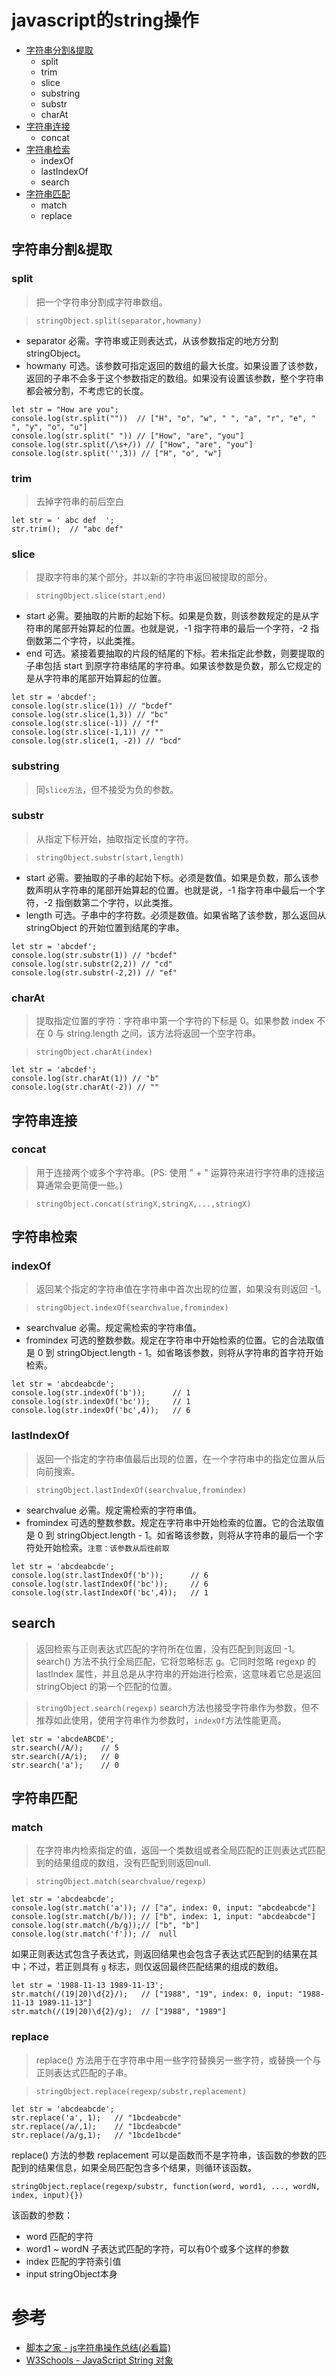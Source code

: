# javascript的string操作

+ <a href="#jump_split">字符串分割&提取</a>
    - split
    - trim
    - slice
    - substring
    - substr
    - charAt
+ <a href="#jump_concat">字符串连接</a>
    - concat
+ <a href="#jump_index">字符串检索</a>
    - indexOf
    - lastIndexOf
    - search
+ <a href="#jump_match">字符串匹配</a>
    - match
    - replace

## <a name="jump_split">字符串分割&提取</span>

### split

> 把一个字符串分割成字符串数组。

> `stringObject.split(separator,howmany)`

+ separator 必需。字符串或正则表达式，从该参数指定的地方分割 stringObject。
+ howmany 可选。该参数可指定返回的数组的最大长度。如果设置了该参数，返回的子串不会多于这个参数指定的数组。如果没有设置该参数，整个字符串都会被分割，不考虑它的长度。

```
let str = "How are you";
console.log(str.split(""))  // ["H", "o", "w", " ", "a", "r", "e", " ", "y", "o", "u"]
console.log(str.split(" ")) // ["How", "are", "you"]
console.log(str.split(/\s+/)) // ["How", "are", "you"]
console.log(str.split('',3)) // ["H", "o", "w"]
```

### trim

> 去掉字符串的前后空白

```
let str = ' abc def  ';
str.trim();  // "abc def"
```

### slice

> 提取字符串的某个部分，并以新的字符串返回被提取的部分。

> `stringObject.slice(start,end)`

+ start 必需。要抽取的片断的起始下标。如果是负数，则该参数规定的是从字符串的尾部开始算起的位置。也就是说，-1 指字符串的最后一个字符，-2 指倒数第二个字符，以此类推。
+ end 可选。紧接着要抽取的片段的结尾的下标。若未指定此参数，则要提取的子串包括 start 到原字符串结尾的字符串。如果该参数是负数，那么它规定的是从字符串的尾部开始算起的位置。

```
let str = 'abcdef';
console.log(str.slice(1)) // "bcdef"
console.log(str.slice(1,3)) // "bc"
console.log(str.slice(-1)) // "f"
console.log(str.slice(-1,1)) // ""
console.log(str.slice(1, -2)) // "bcd"
```

### substring

> 同`slice方法`，但不接受为负的参数。

### substr

> 从指定下标开始，抽取指定长度的字符。

> `stringObject.substr(start,length)`

+ start 必需。要抽取的子串的起始下标。必须是数值。如果是负数，那么该参数声明从字符串的尾部开始算起的位置。也就是说，-1 指字符串中最后一个字符，-2 指倒数第二个字符，以此类推。
+ length 可选。子串中的字符数。必须是数值。如果省略了该参数，那么返回从 stringObject 的开始位置到结尾的字串。

```
let str = 'abcdef';
console.log(str.substr(1)) // "bcdef"
console.log(str.substr(2,2)) // "cd"
console.log(str.substr(-2,2)) // "ef"
```

### charAt

> 提取指定位置的字符：字符串中第一个字符的下标是 0。如果参数 index 不在 0 与 string.length 之间，该方法将返回一个空字符串。

> `stringObject.charAt(index)`

```
let str = 'abcdef';
console.log(str.charAt(1)) // "b"
console.log(str.charAt(-2)) // ""
```

## <a name="jump_concat">字符串连接</a>

### concat

> 用于连接两个或多个字符串。(PS: 使用 " + " 运算符来进行字符串的连接运算通常会更简便一些。)

> `stringObject.concat(stringX,stringX,...,stringX)`

## <a name="jump_index">字符串检索</a>

### indexOf

> 返回某个指定的字符串值在字符串中首次出现的位置，如果没有则返回 -1。

> `stringObject.indexOf(searchvalue,fromindex)`

+ searchvalue 必需。规定需检索的字符串值。
+ fromindex 可选的整数参数。规定在字符串中开始检索的位置。它的合法取值是 0 到 stringObject.length - 1。如省略该参数，则将从字符串的首字符开始检索。

```
let str = 'abcdeabcde';
console.log(str.indexOf('b'));      // 1
console.log(str.indexOf('bc'));     // 1
console.log(str.indexOf('bc',4));   // 6
```

### lastIndexOf

> 返回一个指定的字符串值最后出现的位置，在一个字符串中的指定位置从后向前搜索。

> `stringObject.lastIndexOf(searchvalue,fromindex)`

+ searchvalue 必需。规定需检索的字符串值。
+ fromindex 可选的整数参数。规定在字符串中开始检索的位置。它的合法取值是 0 到 stringObject.length - 1。如省略该参数，则将从字符串的最后一个字符处开始检索。`注意：该参数从后往前取`

```
let str = 'abcdeabcde';
console.log(str.lastIndexOf('b'));      // 6
console.log(str.lastIndexOf('bc'));     // 6
console.log(str.lastIndexOf('bc',4));   // 1
```

## search

> 返回检索与正则表达式匹配的字符所在位置，没有匹配到则返回 -1。search() 方法不执行全局匹配，它将忽略标志 g。它同时忽略 regexp 的 lastIndex 属性，并且总是从字符串的开始进行检索，这意味着它总是返回 stringObject 的第一个匹配的位置。

> `stringObject.search(regexp)` search方法也接受字符串作为参数，但不推荐如此使用，使用字符串作为参数时，`indexOf`方法性能更高。

```
let str = 'abcdeABCDE';
str.search(/A/);    // 5
str.search(/A/i);   // 0
str.search('a');    // 0
```


## <a name="jump_match">字符串匹配</a>

### match

> 在字符串内检索指定的值，返回一个类数组或者全局匹配的正则表达式匹配到的结果组成的数组，没有匹配到则返回null.

> `stringObject.match(searchvalue/regexp)`

```
let str = 'abcdeabcde';
console.log(str.match('a')); // ["a", index: 0, input: "abcdeabcde"]
console.log(str.match(/b/)); // ["b", index: 1, input: "abcdeabcde"]
console.log(str.match(/b/g));// ["b", "b"]
console.log(str.match('f')); //  null
```

如果正则表达式包含子表达式，则返回结果也会包含子表达式匹配到的结果在其中；不过，若正则具有 `g` 标志，则仅返回最终匹配结果的组成的数组。

```
let str = '1988-11-13 1989-11-13';
str.match(/(19|20)\d{2}/);   // ["1988", "19", index: 0, input: "1988-11-13 1989-11-13"]
str.match(/(19|20)\d{2}/g);  // ["1988", "1989"]
```

### replace

> replace() 方法用于在字符串中用一些字符替换另一些字符，或替换一个与正则表达式匹配的子串。

> `stringObject.replace(regexp/substr,replacement)`

```
let str = 'abcdeabcde';
str.replace('a', 1);   // "1bcdeabcde"
str.replace(/a/,1);    // "1bcdeabcde"
str.replace(/a/g,1);   // "1bcde1bcde"
```

replace() 方法的参数 replacement 可以是函数而不是字符串，该函数的参数的匹配到的结果信息，如果全局匹配包含多个结果，则循环该函数。

`stringObject.replace(regexp/substr, function(word, word1, ..., wordN, index, input){})`

该函数的参数：
+ word 匹配的字符
+ word1 ~ wordN 子表达式匹配的字符，可以有0个或多个这样的参数
+ index 匹配的字符索引值
+ input  stringObject本身

# 参考

+ [脚本之家 - js字符串操作总结(必看篇)](http://www.jb51.net/article/97915.htm)
+ [W3Schools - JavaScript String 对象](http://www.w3school.com.cn/jsref/jsref_obj_string.asp)


